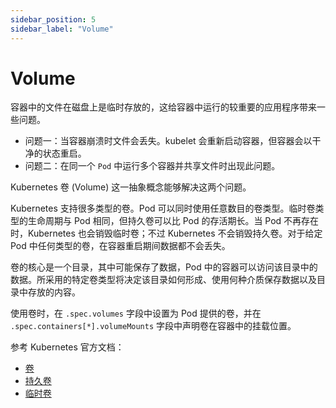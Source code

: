 ```yaml
---
sidebar_position: 5
sidebar_label: "Volume"
---
```


# Volume

容器中的文件在磁盘上是临时存放的，这给容器中运行的较重要的应用程序带来一些问题。

- 问题一：当容器崩溃时文件会丢失。kubelet 会重新启动容器，但容器会以干净的状态重启。
- 问题二：在同一个 `Pod` 中运行多个容器并共享文件时出现此问题。

Kubernetes 卷 (Volume) 这一抽象概念能够解决这两个问题。

Kubernetes 支持很多类型的卷。Pod 可以同时使用任意数目的卷类型。临时卷类型的生命周期与 Pod 相同，但持久卷可以比 Pod 的存活期长。当 Pod 不再存在时，Kubernetes 也会销毁临时卷；不过 Kubernetes 不会销毁持久卷。对于给定 Pod 中任何类型的卷，在容器重启期间数据都不会丢失。

卷的核心是一个目录，其中可能保存了数据，Pod 中的容器可以访问该目录中的数据。所采用的特定卷类型将决定该目录如何形成、使用何种介质保存数据以及目录中存放的内容。

使用卷时，在 `.spec.volumes` 字段中设置为 Pod 提供的卷，并在 `.spec.containers[*].volumeMounts` 字段中声明卷在容器中的挂载位置。

参考 Kubernetes 官方文档：

- [卷](https://kubernetes.io/zh/docs/concepts/storage/volumes/)
- [持久卷](https://kubernetes.io/zh/docs/concepts/storage/persistent-volumes/)
- [临时卷](https://kubernetes.io/zh/docs/concepts/storage/ephemeral-volumes/)